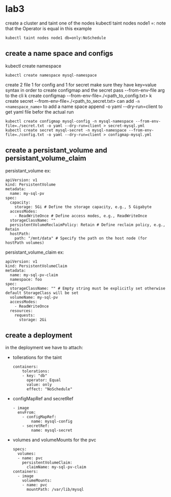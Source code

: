 # lab3 

create a cluster and taint one of the nodes 
kubectl taint nodes node1 <KEY>=<VALUE>:<EFFECT> 
note that the Operator is equal in this example
```
kubectl taint nodes node1 db=only:NoSchedule

```
## create a name space and configs 

kubectl create namespace <name> <args>

```
kubectl create namespace mysql-namespace
```
create 2 file 1 for config and 1 for secret 
make sure they have key=value syntax
in order to create configmap and the secret pass --from-env-file arg to the cli
k create configmap <name> --from-env-file=./<path_to_config.txt> <args>
k create secret <name> --from-env-file=./<path_to_secret.txt> <args>
can add ` -n <namespace_name> ` to add a name space 
append -o yaml --dry-run=client to get yaml file befor the actual run 
```
kubectl create configmap mysql-config -n mysql-namespace --from-env-file=./secret.txt -o yaml --dry-run=client > secret-mysql.yml
kubectl create secret mysql-secret -n mysql-namespace --from-env-file=./config.txt -o yaml --dry-run=client > configmap-mysql.yml
```
## create a persistant_volume and persistant_volume_claim
persistant_volume ex:
```
apiVersion: v1
kind: PersistentVolume
metadata:
  name: my-sql-pv
spec:
  capacity:
    storage: 5Gi # Define the storage capacity, e.g., 5 Gigabyte
  accessModes:
    - ReadWriteOnce # Define access modes, e.g., ReadWriteOnce
  storageClassName: ""    
  persistentVolumeReclaimPolicy: Retain # Define reclaim policy, e.g., Retain
  hostPath:
    path: "/mnt/data" # Specify the path on the host node (for hostPath volumes)
```
persistant_volume_claim ex:
```
apiVersion: v1
kind: PersistentVolumeClaim
metadata:
  name: my-sql-pv-claim
  namespace: foo
spec:
  storageClassName: "" # Empty string must be explicitly set otherwise default StorageClass will be set
  volumeName: my-sql-pv
  accessModes:
    - ReadWriteOnce
  resources:
    requests:
      storage: 2Gi
```
## create a deployment
in the deployment we have to attach:
 - tollerations for the taint
    ```
    containers:
        tolerations:
        - key: "db"
          operator: Equal
          value: only
          effect: "NoSchedule"
    ```
 - configMapRef and secretRef 
    ```
    - image
      envFrom:
        - configMapRef:
            name: mysql-config 
        - secretRef:
            name: mysql-secret
    ```
 - volumes and volumeMounts for the pvc
    ```
    specs:
      volumes:
      - name: pvc
        persistentVolumeClaim:
          claimName: my-sql-pv-claim
    containers:
      - image
        volumeMounts:
        - name: pvc
          mountPath: /var/lib/mysql
    ```

